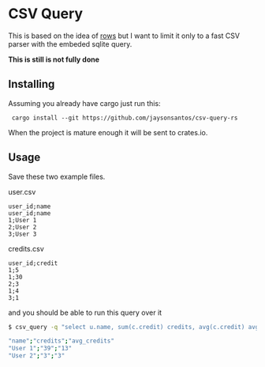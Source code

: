 # CSV Query
This is based on the idea of [rows](https://github.com/turicas/rows) but I want to limit it only to a fast CSV parser with the embeded sqlite query.

**This is still is not fully done**

## Installing
Assuming you already have cargo just run this:
```
 cargo install --git https://github.com/jaysonsantos/csv-query-rs
```
When the project is mature enough it will be sent to crates.io.

## Usage
Save these two example files.

user.csv
```csv
user_id;name
user_id;name
1;User 1
2;User 2
3;User 3
```

credits.csv
```csv
user_id;credit
1;5
1;30
2;3
1;4
3;1
```
and you should be able to run this query over it
```bash
$ csv_query -q "select u.name, sum(c.credit) credits, avg(c.credit) avg_credits from table1 u join table2 c on u.user_id = c.user_id group by u.user_id having avg(c.credit) >= 3" -f user.csv -f credits.csv

"name";"credits";"avg_credits"
"User 1";"39";"13"
"User 2";"3";"3"
```
